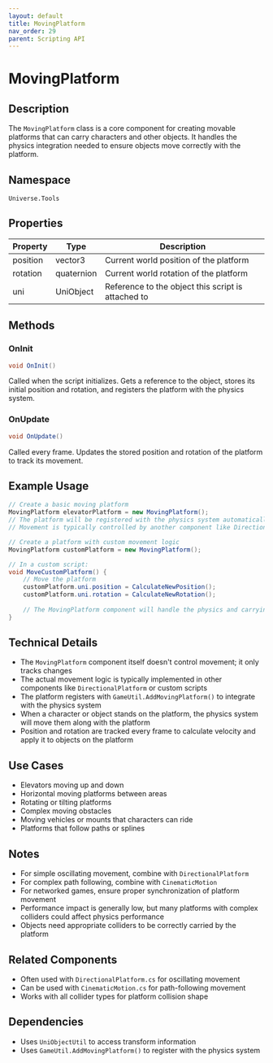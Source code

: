 ```yaml
---
layout: default
title: MovingPlatform
nav_order: 29
parent: Scripting API
---
```

# MovingPlatform

## Description
The `MovingPlatform` class is a core component for creating movable platforms that can carry characters and other objects. It handles the physics integration needed to ensure objects move correctly with the platform.

## Namespace
`Universe.Tools`

## Properties

| Property | Type       | Description                                        |
|----------|------------|----------------------------------------------------|
| position | vector3    | Current world position of the platform             |
| rotation | quaternion | Current world rotation of the platform             |
| uni      | UniObject  | Reference to the object this script is attached to |

## Methods

### OnInit
```csharp
void OnInit()
```
Called when the script initializes. Gets a reference to the object, stores its initial position and rotation, and registers the platform with the physics system.

### OnUpdate
```csharp
void OnUpdate()
```
Called every frame. Updates the stored position and rotation of the platform to track its movement.

## Example Usage
```csharp
// Create a basic moving platform
MovingPlatform elevatorPlatform = new MovingPlatform();
// The platform will be registered with the physics system automatically
// Movement is typically controlled by another component like DirectionalPlatform or CinematicMotion

// Create a platform with custom movement logic
MovingPlatform customPlatform = new MovingPlatform();

// In a custom script:
void MoveCustomPlatform() {
    // Move the platform
    customPlatform.uni.position = CalculateNewPosition();
    customPlatform.uni.rotation = CalculateNewRotation();
    
    // The MovingPlatform component will handle the physics and carrying objects
}
```

## Technical Details
- The `MovingPlatform` component itself doesn't control movement; it only tracks changes
- The actual movement logic is typically implemented in other components like `DirectionalPlatform` or custom scripts
- The platform registers with `GameUtil.AddMovingPlatform()` to integrate with the physics system
- When a character or object stands on the platform, the physics system will move them along with the platform
- Position and rotation are tracked every frame to calculate velocity and apply it to objects on the platform

## Use Cases
- Elevators moving up and down
- Horizontal moving platforms between areas
- Rotating or tilting platforms
- Complex moving obstacles
- Moving vehicles or mounts that characters can ride
- Platforms that follow paths or splines

## Notes
- For simple oscillating movement, combine with `DirectionalPlatform`
- For complex path following, combine with `CinematicMotion`
- For networked games, ensure proper synchronization of platform movement
- Performance impact is generally low, but many platforms with complex colliders could affect physics performance
- Objects need appropriate colliders to be correctly carried by the platform

## Related Components
- Often used with `DirectionalPlatform.cs` for oscillating movement
- Can be used with `CinematicMotion.cs` for path-following movement
- Works with all collider types for platform collision shape

## Dependencies
- Uses `UniObjectUtil` to access transform information
- Uses `GameUtil.AddMovingPlatform()` to register with the physics system
